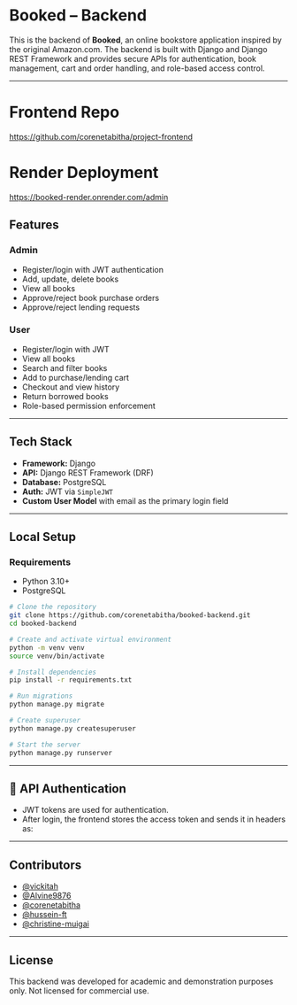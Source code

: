 #  Booked – Backend 

This is the backend of **Booked**, an online bookstore application inspired by the original Amazon.com. The backend is built with Django and Django REST Framework and provides secure APIs for authentication, book management, cart and order handling, and role-based access control.

---

# Frontend Repo
https://github.com/corenetabitha/project-frontend

# Render Deployment
https://booked-render.onrender.com/admin


##  Features

### Admin

* Register/login with JWT authentication
* Add, update, delete books
* View all books
* Approve/reject book purchase orders
* Approve/reject lending requests

###  User

* Register/login with JWT
* View all books
* Search and filter books
* Add to purchase/lending cart
* Checkout and view history
* Return borrowed books
* Role-based permission enforcement

---

##  Tech Stack

* **Framework:** Django
* **API:** Django REST Framework (DRF)
* **Database:** PostgreSQL
* **Auth:** JWT via `SimpleJWT`
* **Custom User Model** with email as the primary login field

---



##  Local Setup

### Requirements

* Python 3.10+
* PostgreSQL

```bash
# Clone the repository
git clone https://github.com/corenetabitha/booked-backend.git
cd booked-backend

# Create and activate virtual environment
python -m venv venv
source venv/bin/activate  

# Install dependencies
pip install -r requirements.txt

# Run migrations
python manage.py migrate

# Create superuser
python manage.py createsuperuser

# Start the server
python manage.py runserver
```

---

## 🔐 API Authentication

* JWT tokens are used for authentication.
* After login, the frontend stores the access token and sends it in headers as:

  
---


##  Contributors

* [@vickitah](https://github.com/vickitah)
* [@Alvine9876](https://github.com/Alvine9876)
* [@corenetabitha](https://github.com/corenetabitha)
* [@hussein-ft](https://github.com/hussein-ft)
* [@christine-muigai](https://github.com/christine-muigai)

---

## License

This backend was developed for academic and demonstration purposes only. Not licensed for commercial use.

